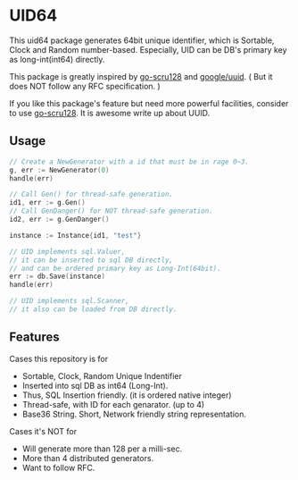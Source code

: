 # UID64

This uid64 package generates 64bit unique identifier, which is Sortable, Clock and Random number-based. Especially, UID can be DB's primary key as long-int(int64) directly.

This package is greatly inspired by [go-scru128](https://github.com/scru128/go-scru128) and [google/uuid](https://github.com/google/uuid). ( But it does NOT follow any RFC specification. )

If you like this package's feature but need more powerful facilities, consider to use [go-scru128](https://github.com/scru128/go-scru128). It is awesome write up about UUID.

## Usage

```go
// Create a NewGenerator with a id that must be in rage 0~3.
g, err := NewGenerator(0)
handle(err)

// Call Gen() for thread-safe generation.
id1, err := g.Gen()
// Call GenDanger() for NOT thread-safe generation.
id2, err := g.GenDanger()

instance := Instance{id1, "test"}

// UID implements sql.Valuer, 
// it can be inserted to sql DB directly, 
// and can be ordered primary key as Long-Int(64bit).
err := db.Save(instance) 
handle(err)

// UID implements sql.Scanner,
// it also can be loaded from DB directly.
```

## Features

Cases this repository is for

 - Sortable, Clock, Random Unique Indentifier
 - Inserted into sql DB as int64 (Long-Int).
 - Thus, SQL Insertion friendly. (it is ordered native integer)
 - Thread-safe, with ID for each genarator. (up to 4)
 - Base36 String. Short, Network friendly string representation.

Cases it's NOT for

 - Will generate more than 128 per a milli-sec.
 - More than 4 distributed generators.
 - Want to follow RFC.

